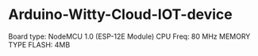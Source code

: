 # Arduino-Witty-Cloud-IOT-device

Board type: NodeMCU 1.0  (ESP-12E Module)
CPU Freq: 80 MHz 
MEMORY TYPE FLASH: 4MB 
